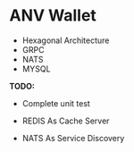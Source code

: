 # ANV Wallet


- Hexagonal Architecture
- GRPC
- NATS
- MYSQL


**TODO:**

- Complete unit test

- REDIS As Cache Server

- NATS As Service Discovery